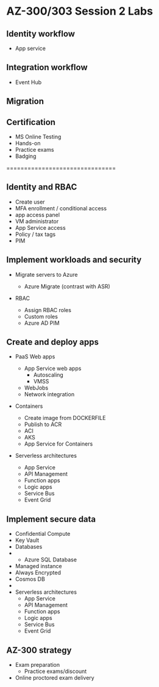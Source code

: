 # AZ-300/303 Session 2 Labs

## Identity workflow

* App service

## Integration workflow

* Event Hub

## Migration

## Certification

* MS Online Testing
* Hands-on
* Practice exams
* Badging









===============================



























## Identity and RBAC

* Create user
* MFA enrollment / conditional access
* app access panel
* VM administrator
* App Service access
* Policy / tax tags
* PIM

## Implement workloads and security

* Migrate servers to Azure
  * Azure Migrate (contrast with ASR)

* RBAC
  * Assign RBAC roles
  * Custom roles
  * Azure AD PIM

## Create and deploy apps

* PaaS Web apps
  * App Service web apps
    + Autoscaling
    + VMSS
  * WebJobs
  * Network integration

* Containers
  * Create image from DOCKERFILE
  * Publish to ACR
  * ACI
  * AKS
  * App Service for Containers

* Serverless architectures
  * App Service
  * API Management
  * Function apps
  * Logic apps
  * Service Bus
  * Event Grid

## Implement secure data

  * Confidential Compute
  * Key Vault
  * Databases
  * * Azure SQL Database
  * Managed instance
  * Always Encrypted
  * Cosmos DB
*
* Serverless architectures
  * App Service
  * API Management
  * Function apps
  * Logic apps
  * Service Bus
  * Event Grid

## AZ-300 strategy
  * Exam preparation
    + Practice exams/discount
  * Online proctored exam delivery
